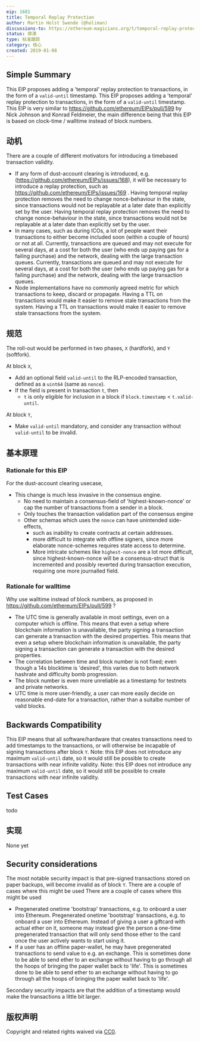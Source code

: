 ```yaml
---
eip: 1681
title: Temporal Replay Protection
author: Martin Holst Swende (@holiman)
discussions-to: https://ethereum-magicians.org/t/temporal-replay-protection/2355
status: 停滞
type: 标准跟踪
category: 核心
created: 2019-01-08
---
```


## Simple Summary

This EIP proposes adding a 'temporal' replay protection to transactions, in the form of a `valid-until` timestamp. This EIP proposes adding a 'temporal' replay protection to transactions, in the form of a `valid-until` timestamp. This EIP is very similar to https://github.com/ethereum/EIPs/pull/599 by Nick Johnson and Konrad Feldmeier, the main difference being that this EIP is based on clock-time / walltime instead of block numbers.


## 动机

There are a couple of different motivators for introducing a timebased transaction validity.

- If any form of dust-account clearing is introduced, e.g. (https://github.com/ethereum/EIPs/issues/168), it will be necessary to introduce a replay protection, such as https://github.com/ethereum/EIPs/issues/169 . Having temporal replay protection removes the need to change nonce-behaviour in the state, since transactions would not be replayable at a later date than explicitly set by the user. Having temporal replay protection removes the need to change nonce-behaviour in the state, since transactions would not be replayable at a later date than explicitly set by the user.
- In many cases, such as during ICOs, a lot of people want their transactions to either become included soon (within a couple of hours) or not at all. Currently, transactions are queued and may not execute for several days, at a cost for both the user (who ends up paying gas for a failing purchase) and the network, dealing with the large transaction queues. Currently, transactions are queued and may not execute for several days, at a cost for both the user (who ends up paying gas for a failing purchase) and the network, dealing with the large transaction queues.
- Node implementations have no commonly agreed metric for which transactions to keep, discard or propagate. Having a TTL on transactions would make it easier to remove stale transactions from the system. Having a TTL on transactions would make it easier to remove stale transactions from the system.

## 规范

The roll-out would be performed in two phases, `X` (hardfork), and `Y` (softfork).

At block `X`,

- Add an optional field `valid-until` to the RLP-encoded transaction, defined as a `uint64` (same as `nonce`).
- If the field is present in transaction `t`, then
  - `t` is only eligible for inclusion in a block if `block.timestamp` < `t.valid-until`.

At block `Y`,
- Make `valid-until` mandatory, and consider any transaction without `valid-until` to be invalid.

## 基本原理

### Rationale for this EIP

For the dust-account clearing usecase,
- This change is much less invasive in the consensus engine.
  - No need to maintain a consensus-field of 'highest-known-nonce' or cap the number of transactions from a sender in a block.
  - Only touches the transaction validation part of the consensus engine
  - Other schemas which uses the `nonce` can have unintended side-effects,
    - such as inability to create contracts at certain addresses.
    - more difficult to integrate with offline signers, since more elaborate nonce-schemes requires state access to determine.
    - More intricate schemes like `highest-nonce` are a lot more difficult, since highest-known-nonce will be a consensus-struct that is incremented and possibly reverted during transaction execution, requiring one more journalled field.


### Rationale for walltime

Why use walltime instead of block numbers, as proposed in https://github.com/ethereum/EIPs/pull/599 ?

- The UTC time is generally available in most settings, even on a computer which is offline. This means that even a setup where blockchain information is unavailable, the party signing a transaction can generate a transaction with the desired properties. This means that even a setup where blockchain information is unavailable, the party signing a transaction can generate a transaction with the desired properties.
- The correlation between time and block number is not fixed; even though a 14s blocktime is 'desired', this varies due to both network hashrate and difficulty bomb progression.
- The block number is even more unreliable as a timestamp for testnets and private networks.
- UTC time is more user-friendly, a user can more easily decide on reasonable end-date for a transaction, rather than a suitalbe number of valid blocks.


## Backwards Compatibility

This EIP means that all software/hardware that creates transactions need to add timestamps to the transactions, or will otherwise be incapable of signing transactions after block `Y`. Note: this EIP does not introduce any maximum `valid-until` date, so it would still be possible to create transactions with near infinite validity. Note: this EIP does not introduce any maximum `valid-until` date, so it would still be possible to create transactions with near infinite validity.

## Test Cases

todo

## 实现

None yet

## Security considerations

The most notable security impact is that pre-signed transactions stored on paper backups, will become invalid as of block `Y`. There are a couple of cases where this might be used There are a couple of cases where this might be used
   - Pregenerated onetime 'bootstrap' transactions, e.g. to onboard a user into Ethereum. Pregenerated onetime 'bootstrap' transactions, e.g. to onboard a user into Ethereum. Instead of giving a user a giftcard with actual ether on it, someone may instead give the person a one-time pregenerated transaction that will only send those ether to the card once the user actively wants to start using it.
   - If a user has an offline paper-wallet, he may have pregenerated transactions to send value to e.g. an exchange. This is sometimes done to be able to send ether to an exchange without having to go through all the hoops of bringing the paper wallet back to 'life'. This is sometimes done to be able to send ether to an exchange without having to go through all the hoops of bringing the paper wallet back to 'life'.

Secondary security impacts are that the addition of a timestamp would make the transactions a little bit larger.

## 版权声明
Copyright and related rights waived via [CC0](../LICENSE.md).

